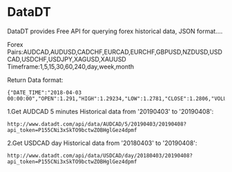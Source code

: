 # DataDT
DataDT provides Free API for querying forex historical data, JSON format....

Forex Pairs:AUDCAD,AUDUSD,CADCHF,EURCAD,EURCHF,GBPUSD,NZDUSD,USDCAD,USDCHF,USDJPY,XAGUSD,XAUUSD
Timeframe:1,5,15,30,60,240,day,week,month

Return Data format:
```
{"DATE_TIME":"2018-04-03 00:00:00","OPEN":1.291,"HIGH":1.29234,"LOW":1.2781,"CLOSE":1.2806,"VOLUME":104249}
```

1.Get AUDCAD 5 minutes Historical data from '20190403' to '20190408':
```
http://www.datadt.com/api/data/AUDCAD/5/20190403/20190408?api_token=P155CNi3xSkTO9bctwZOBHglGez4dpmf
```

2.Get USDCAD day Historical data from '20180403' to '20190408':
```
http://www.datadt.com/api/data/USDCAD/day/20180403/20190408?api_token=P155CNi3xSkTO9bctwZOBHglGez4dpmf
```




